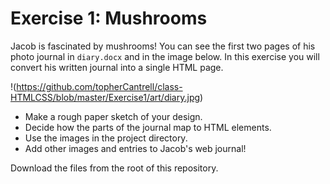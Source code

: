 # Exercise 1: Mushrooms

Jacob is fascinated by mushrooms! You can see the first two pages of his photo 
journal in ```diary.docx``` and in the image below. In this exercise you 
will convert his written journal into a single HTML page.

!(https://github.com/topherCantrell/class-HTMLCSS/blob/master/Exercise1/art/diary.jpg)

*  Make a rough paper sketch of your design.
*  Decide how the parts of the journal map to HTML elements.
*  Use the images in the project directory.
*  Add other images and entries to Jacob's web journal!

Download the files from the root of this repository.



